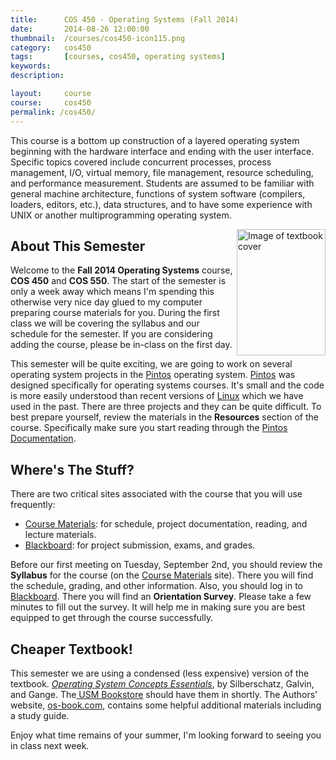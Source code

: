 ```yaml
---
title:      COS 450 - Operating Systems (Fall 2014)
date:       2014-08-26 12:00:00
thumbnail:  /courses/cos450-icon115.png
category:   cos450
tags:       [courses, cos450, operating systems]
keywords:
description:

layout:     course
course:     cos450
permalink: /cos450/
---
```

This course is a bottom up construction of a layered operating system beginning with the hardware interface and ending with the user interface. Specific topics covered include concurrent processes, process management, I/O, virtual memory, file management, resource scheduling, and performance measurement. Students are assumed to be familiar with general machine architecture, functions of system software (compilers, loaders, editors, etc.), data structures, and to have some experience with UNIX or another multiprogramming operating system.

<img src="{{site.asseturl}}/courses/os8e-cover.jpg" alt="Image of textbook cover" width="142" height="202" align="right" />

## About This Semester

Welcome to the <strong>Fall 2014 Operating Systems</strong> course, <strong>COS 450</strong> and <strong>COS 550</strong>. The start of the semester is only a week away which means I'm spending this otherwise very nice day glued to my computer preparing course materials for you. During the first class we will be covering the syllabus and our schedule for the semester. If you are considering adding the course, please be in-class on the first day.

This semester will be quite exciting, we are going to work on several operating system projects in the <a href="http://en.wikipedia.org/wiki/Pintos">Pintos</a> operating system. <a href="http://en.wikipedia.org/wiki/Pintos">Pintos</a> was designed specifically for operating systems courses. It's small and the code is more easily understood than recent versions of <a href="http://kernel.org/">Linux</a> which we have used in the past. There are three projects and they can be quite difficult. To best prepare yourself, review the materials in the <strong>Resources</strong> section of the course. Specifically make sure you start reading through the <a href="https://ba67fe28c21164a5e01c3b3e6622156135899af2.googledrive.com/host/0B-dNF1GpqqFhdHoyaUNzN0xpQk0/">Pintos Documentation</a>.

## Where's The Stuff?

There are two critical sites associated with the course that you will use frequently:

* <a href="http://goo.gl/5HDUPQ">Course Materials</a>: for schedule, project documentation, reading, and lecture materials.
* <a href="http://www.courses.maine.edu">Blackboard</a>: for project submission, exams, and grades.

Before our first meeting on Tuesday, September 2nd, you should review the <strong>Syllabus</strong> for the course (on the <a href="http://goo.gl/5HDUPQ">Course Materials</a> site). There you will find the schedule, grading, and other information. Also, you should log in to <a href="http://www.courses.maine.edu">Blackboard</a>. There you will find an <strong>Orientation Survey</strong>. Please take a few minutes to fill out the survey. It will help me in making sure you are best equipped to get through the course successfully.

## Cheaper Textbook!

This semester we are using a condensed (less expensive) version of the textbook. <a href="http://codex.cs.yale.edu/avi/os-book/OS8/os8e/index.html"><em>Operating System Concepts Essentials</em></a>, by Silberschatz, Galvin, and Gange. The<a href="http://usm.maine.edu/books"> USM Bookstore</a> should have them in shortly. The Authors' website, <a href="http://codex.cs.yale.edu/avi/os-book/OS8/os8e/index.html">os-book.com</a>, contains some helpful additional materials including a study guide.

Enjoy what time remains of your summer, I'm looking forward to seeing you in class next week.

